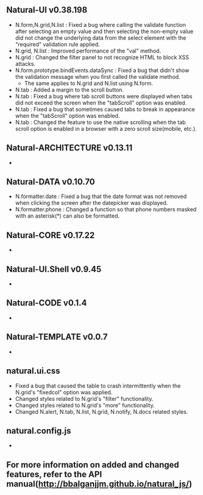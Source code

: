 ## Natural-UI v0.38.198
 * N.form,N.grid,N.list : Fixed a bug where calling the validate function after selecting an empty value and then selecting the non-empty value did not change the underlying data from the select element with the "required" validation rule applied.
 * N.grid, N.list : Improved performance of the "val" method.
 * N.grid : Changed the filter panel to not recognize HTML to block XSS attacks.
 * N.form.prototype.bindEvents.dataSync : Fixed a bug that didn't show the validation message when you first called the validate method.
   * The same applies to N.grid and N.list using N.form.
 * N.tab : Added a margin to the scroll button.
 * N.tab : Fixed a bug where tab scroll buttons were displayed when tabs did not exceed the screen when the "tabScroll" option was enabled.
 * N.tab : Fixed a bug that sometimes caused tabs to break in appearance when the "tabScroll" option was enabled.
 * N.tab : Changed the feature to use the native scrolling when the tab scroll option is enabled in a browser with a zero scroll size(mobile, etc.).

## Natural-ARCHITECTURE v0.13.11
 *

## Natural-DATA v0.10.70
 * N.formatter.date : Fixed a bug that the date format was not removed when clicking the screen after the datepicker was displayed.
 * N.formatter.phone : Changed a function so that phone numbers masked with an asterisk(*) can also be formatted.

## Natural-CORE v0.17.22
 *

## Natural-UI.Shell v0.9.45
 *

## Natural-CODE v0.1.4
 *

## Natural-TEMPLATE v0.0.7
 *

## natural.ui.css
 * Fixed a bug that caused the table to crash intermittently when the N.grid's "fixedcol" option was applied.
 * Changed styles related to N.grid's "filter" functionality.
 * Changed styles related to N.grid's "more" functionality.
 * Changed N.alert, N.tab, N.list, N.grid, N.notify, N.docs related styles.
 
## natural.config.js
 *

## For more information on added and changed features, refer to the API manual(http://bbalganjjm.github.io/natural_js/)